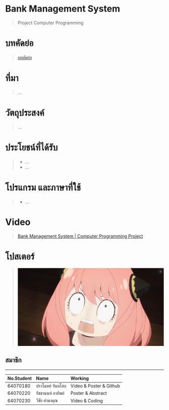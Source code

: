 # Bank Management System
> Project Computer Programming
# บทคัดย่อ
> [บทคัดย่อ](https://google.com/)
# ที่มา
  > ...
# วัตถุประสงค์
> ...
# ประโยชน์ที่ได้รับ
> * ...
> * ...
# โปรแกรม และภาษาที่ใช้
> * ...
# Video
> [Bank Management System | Computer Programming Project](https://youtu.be/URR_Nv-6MZs)
# โปสเตอร์
>  ![Poster](poster/anyatest.png)
## สมาชิก
---

| No.Student | Name |  Working |
| :-------- | :-------- | :--------- |
|   64070180   |   ปราโมทย์ จันทโสก   |    Video & Poster & Github   |
|   64070220   |   รัชชานนท์ กาทิพย์   |    Poster & Abstract   |
|   64070230   |   วิชัย คำมงคุณ   |    Video & Coding   |
